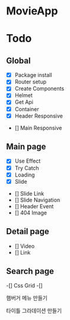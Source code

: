 # MovieApp

# Todo

## Global

- [x] Package install
- [x] Router setup
- [x] Create Components
- [x] Helmet
- [x] Get Api
- [x] Container
- [x] Header Responsive
- [] Main Responsive

## Main page

- [x] Use Effect
- [x] Try Catch
- [x] Loading
- [x] Slide
- [] Slide Link
- [] Slide Navigation
- [] Header Event
- [] 404 Image

## Detail page

- [] Video
- [] Link

## Search page

-[] Css Grid
-[]

햄버거 메뉴 만들기

타이틀 그라데이션 만들기
